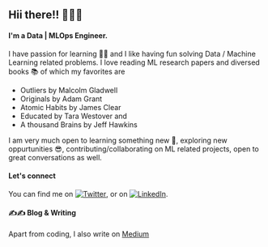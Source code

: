 ## Hii there!! 👋👋👋
#### I'm a Data | MLOps Engineer.
I have passion for learning 💛💥 and I like having fun solving Data / Machine Learning related problems. I love reading ML research papers and diversed books 📚 of which my favorites are 
- Outliers by Malcolm Gladwell
- Originals by Adam Grant
- Atomic Habits by James Clear
- Educated by Tara Westover and 
- A thousand Brains by Jeff Hawkins

I am very much open to learning something new 👐, exploring new oppurtunities 😎, contributing/collaborating on ML related projects, open to great conversations as well.

#### Let's connect 

<!-- Actual text -->

You can find me on [![Twitter][1.2]][1], or on [![LinkedIn][2.2]][2].

<!-- Icons -->

[1.2]: http://i.imgur.com/wWzX9uB.png (twitter icon without padding)
[2.2]: https://raw.githubusercontent.com/MartinHeinz/MartinHeinz/master/linkedin-3-16.png (LinkedIn icon without padding)

<!-- Links to your social media accounts -->

[1]: https://twitter.com/basillians
[2]: https://www.linkedin.com/in/basil-ihuoma-004356ab/


#### ✍✍ Blog & Writing
Apart from coding, I also write on [Medium](https://medium.com/@ihuomacbasil)










<!--
**Sillians/Sillians** is a ✨ _special_ ✨ repository because its `README.md` (this file) appears on your GitHub profile.

Here are some ideas to get you started:

- 🔭 I’m currently working on ...
- 🌱 I’m currently learning ...
- 👯 I’m looking to collaborate on ...
- 🤔 I’m looking for help with ...
- 💬 Ask me about ...
- 📫 How to reach me: ...
- 😄 Pronouns: ...
- ⚡ Fun fact: ...
-->

